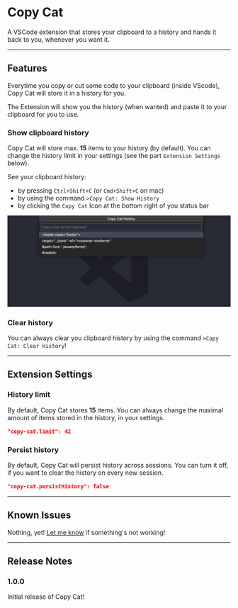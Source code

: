 # Copy Cat

A VSCode extension that stores your clipboard to a history and hands it back to you, whenever you want it.

-----------------------------------------------------------------------------------------------------------
## Features

Everytime you copy or cut some code to your clipboard (inside VScode), Copy Cat will store it in a history for you.

The Extension will show you the history (when wanted) and paste it to your clipboard for you to use.

### Show clipboard history
Copy Cat will store max. **15** items to your history (by default).
You can change the history limit in your settings (see the part `Extension Settings` below).

See your clipboard history:
* by pressing `Ctrl+Shift+C` (or `Cmd+Shift+C` on mac)
* by using the command `>Copy Cat: Show History`
* by clicking the `Copy Cat` Icon at the bottom right of you status bar

![screenshot of Copy Cat history](/images/screenshot.png)


### Clear history
You can always clear you clipboard history by using the command `>Copy Cat: Clear History`!

-----------------------------------------------------------------------------------------------------------
## Extension Settings

### History limit
By default, Copy Cat stores **15** items.
You can always change the maximal amount of items stored in the history, in your settings.

```json
"copy-cat.limit": 42
```

### Persist history
By default, Copy Cat will persist history across sessions.
You can turn it off, if you want to clear the history on every new session.

```json
"copy-cat.persistHistory": false
```

-----------------------------------------------------------------------------------------------------------
## Known Issues

Nothing, yet!
[Let me know](https://github.com/nkosakul/copy-cat/issues) if something's not working!

-----------------------------------------------------------------------------------------------------------
## Release Notes

### 1.0.0

Initial release of Copy Cat!
